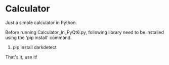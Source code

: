 # Calculator
Just a simple calculator in Python.

Before running Calculator_in_PyQt6.py, following library need to be installed using the 'pip install' command.
1. pip install darkdetect

That's it, use it!

